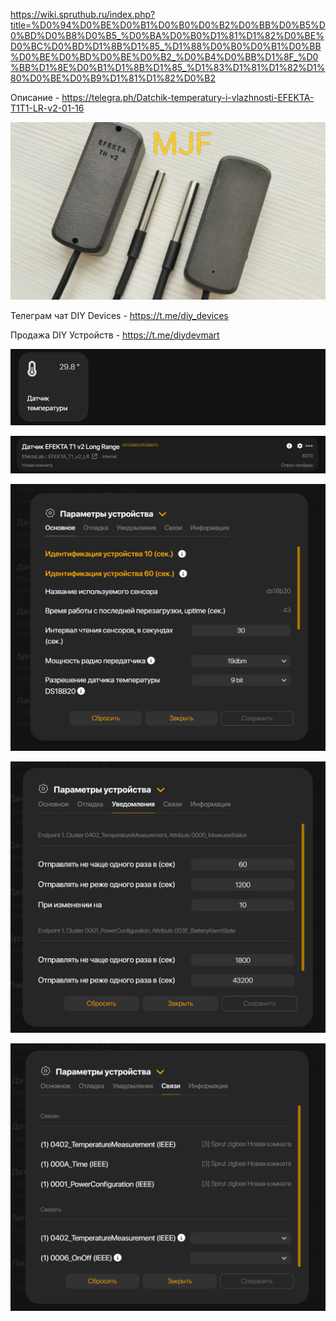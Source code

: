 https://wiki.spruthub.ru/index.php?title=%D0%94%D0%BE%D0%B1%D0%B0%D0%B2%D0%BB%D0%B5%D0%BD%D0%B8%D0%B5_%D0%BA%D0%B0%D1%81%D1%82%D0%BE%D0%BC%D0%BD%D1%8B%D1%85_%D1%88%D0%B0%D0%B1%D0%BB%D0%BE%D0%BD%D0%BE%D0%B2_%D0%B4%D0%BB%D1%8F_%D0%BB%D1%8E%D0%B1%D1%8B%D1%85_%D1%83%D1%81%D1%82%D1%80%D0%BE%D0%B9%D1%81%D1%82%D0%B2

Описание - https://telegra.ph/Datchik-temperatury-i-vlazhnosti-EFEKTA-T1T1-LR-v2-01-16

![EFEKTA T1 v2 Temperature sensor](https://raw.githubusercontent.com/smartboxchannel/EFEKTA-T1-v2/main/Images/photo_2024-01-16_21-32-37.jpg) 

Телеграм чат DIY Devices - https://t.me/diy_devices

Продажа DIY Устройств - https://t.me/diydevmart

![EFEKTA T1 v2 Temperature sensor](https://raw.githubusercontent.com/smartboxchannel/EFEKTA-T1-v2/main/Images/sh05.png) 

![EFEKTA T1 v2 Temperature sensor](https://raw.githubusercontent.com/smartboxchannel/EFEKTA-T1-v2/main/Images/sh02.png) 

![EFEKTA T1 v2 Temperature sensor](https://raw.githubusercontent.com/smartboxchannel/EFEKTA-T1-v2/main/Images/sh01.png) 

![EFEKTA T1 v2 Temperature sensor](https://raw.githubusercontent.com/smartboxchannel/EFEKTA-T1-v2/main/Images/sh03.png) 

![EFEKTA T1 v2 Temperature sensor](https://raw.githubusercontent.com/smartboxchannel/EFEKTA-T1-v2/main/Images/sh04.png) 
